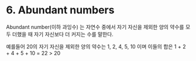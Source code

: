 # 6. Abundant numbers
Abundant number(이하 과잉수) 는 자연수 중에서 자기 자신을 제외한 양의 약수를 모두 더했을 때 
자기 자신보다 더 커지는 수를 말한다.

예를들어 20의 자기 자신을 제외한 양의 약수는 1, 2, 4, 5, 10 이며 
이들의 합은 1 + 2 + 4 + 5 + 10 = 22 > 20
